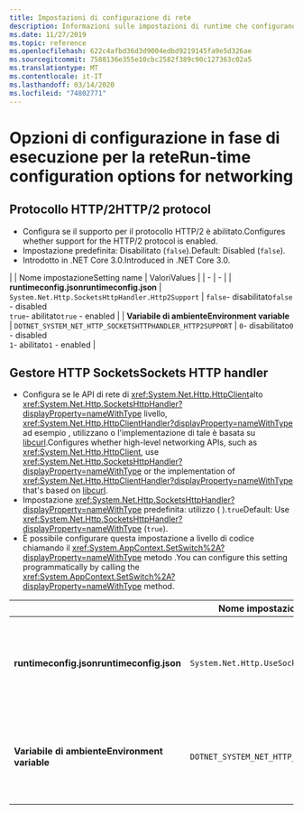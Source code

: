 ```yaml
---
title: Impostazioni di configurazione di rete
description: Informazioni sulle impostazioni di runtime che configurano la rete per le app .NET Core.Learn about run-time settings that configure networking for .NET Core apps.
ms.date: 11/27/2019
ms.topic: reference
ms.openlocfilehash: 622c4afbd36d3d9004edbd9219145fa9e5d326ae
ms.sourcegitcommit: 7588136e355e10cbc2582f389c90c127363c02a5
ms.translationtype: MT
ms.contentlocale: it-IT
ms.lasthandoff: 03/14/2020
ms.locfileid: "74802771"
---
```

# <a name="run-time-configuration-options-for-networking"></a><span data-ttu-id="a900e-103">Opzioni di configurazione in fase di esecuzione per la rete</span><span class="sxs-lookup"><span data-stu-id="a900e-103">Run-time configuration options for networking</span></span>

## <a name="http2-protocol"></a><span data-ttu-id="a900e-104">Protocollo HTTP/2</span><span class="sxs-lookup"><span data-stu-id="a900e-104">HTTP/2 protocol</span></span>

- <span data-ttu-id="a900e-105">Configura se il supporto per il protocollo HTTP/2 è abilitato.</span><span class="sxs-lookup"><span data-stu-id="a900e-105">Configures whether support for the HTTP/2 protocol is enabled.</span></span>
- <span data-ttu-id="a900e-106">Impostazione predefinita: Disabilitato (`false`).</span><span class="sxs-lookup"><span data-stu-id="a900e-106">Default: Disabled (`false`).</span></span>
- <span data-ttu-id="a900e-107">Introdotto in .NET Core 3.0.</span><span class="sxs-lookup"><span data-stu-id="a900e-107">Introduced in .NET Core 3.0.</span></span>

| | <span data-ttu-id="a900e-108">Nome impostazione</span><span class="sxs-lookup"><span data-stu-id="a900e-108">Setting name</span></span> | <span data-ttu-id="a900e-109">Valori</span><span class="sxs-lookup"><span data-stu-id="a900e-109">Values</span></span> |
| - | - |
| <span data-ttu-id="a900e-110">**runtimeconfig.json**</span><span class="sxs-lookup"><span data-stu-id="a900e-110">**runtimeconfig.json**</span></span> | `System.Net.Http.SocketsHttpHandler.Http2Support` | <span data-ttu-id="a900e-111">`false`- disabilitato</span><span class="sxs-lookup"><span data-stu-id="a900e-111">`false` - disabled</span></span><br/><span data-ttu-id="a900e-112">`true`- abilitato</span><span class="sxs-lookup"><span data-stu-id="a900e-112">`true` - enabled</span></span> |
| <span data-ttu-id="a900e-113">**Variabile di ambiente**</span><span class="sxs-lookup"><span data-stu-id="a900e-113">**Environment variable**</span></span> | `DOTNET_SYSTEM_NET_HTTP_SOCKETSHTTPHANDLER_HTTP2SUPPORT` | <span data-ttu-id="a900e-114">`0`- disabilitato</span><span class="sxs-lookup"><span data-stu-id="a900e-114">`0` - disabled</span></span><br/><span data-ttu-id="a900e-115">`1`- abilitato</span><span class="sxs-lookup"><span data-stu-id="a900e-115">`1` - enabled</span></span> |

## <a name="sockets-http-handler"></a><span data-ttu-id="a900e-116">Gestore HTTP Sockets</span><span class="sxs-lookup"><span data-stu-id="a900e-116">Sockets HTTP handler</span></span>

- <span data-ttu-id="a900e-117">Configura se le API di rete di <xref:System.Net.Http.HttpClient>alto <xref:System.Net.Http.SocketsHttpHandler?displayProperty=nameWithType> livello, <xref:System.Net.Http.HttpClientHandler?displayProperty=nameWithType> ad esempio , utilizzano o l'implementazione di tale è basata su [libcurl](https://curl.haxx.se/libcurl/).</span><span class="sxs-lookup"><span data-stu-id="a900e-117">Configures whether high-level networking APIs, such as <xref:System.Net.Http.HttpClient>, use <xref:System.Net.Http.SocketsHttpHandler?displayProperty=nameWithType> or the implementation of <xref:System.Net.Http.HttpClientHandler?displayProperty=nameWithType> that's based on [libcurl](https://curl.haxx.se/libcurl/).</span></span>
- <span data-ttu-id="a900e-118">Impostazione <xref:System.Net.Http.SocketsHttpHandler?displayProperty=nameWithType> predefinita: utilizzo ( ).`true`</span><span class="sxs-lookup"><span data-stu-id="a900e-118">Default: Use <xref:System.Net.Http.SocketsHttpHandler?displayProperty=nameWithType> (`true`).</span></span>
- <span data-ttu-id="a900e-119">È possibile configurare questa impostazione a livello di codice chiamando il <xref:System.AppContext.SetSwitch%2A?displayProperty=nameWithType> metodo .</span><span class="sxs-lookup"><span data-stu-id="a900e-119">You can configure this setting programmatically by calling the <xref:System.AppContext.SetSwitch%2A?displayProperty=nameWithType> method.</span></span>

| | <span data-ttu-id="a900e-120">Nome impostazione</span><span class="sxs-lookup"><span data-stu-id="a900e-120">Setting name</span></span> | <span data-ttu-id="a900e-121">Valori</span><span class="sxs-lookup"><span data-stu-id="a900e-121">Values</span></span> |
| - | - | - |
| <span data-ttu-id="a900e-122">**runtimeconfig.json**</span><span class="sxs-lookup"><span data-stu-id="a900e-122">**runtimeconfig.json**</span></span> | `System.Net.Http.UseSocketsHttpHandler` | <span data-ttu-id="a900e-123">`true`- consente l'uso di<xref:System.Net.Http.SocketsHttpHandler></span><span class="sxs-lookup"><span data-stu-id="a900e-123">`true` - enables the use of <xref:System.Net.Http.SocketsHttpHandler></span></span><br/><span data-ttu-id="a900e-124">`false`- consente l'uso di<xref:System.Net.Http.HttpClientHandler></span><span class="sxs-lookup"><span data-stu-id="a900e-124">`false` - enables the use of <xref:System.Net.Http.HttpClientHandler></span></span> |
| <span data-ttu-id="a900e-125">**Variabile di ambiente**</span><span class="sxs-lookup"><span data-stu-id="a900e-125">**Environment variable**</span></span> | `DOTNET_SYSTEM_NET_HTTP_USESOCKETSHTTPHANDLER` | <span data-ttu-id="a900e-126">`1`- consente l'uso di<xref:System.Net.Http.SocketsHttpHandler></span><span class="sxs-lookup"><span data-stu-id="a900e-126">`1` - enables the use of <xref:System.Net.Http.SocketsHttpHandler></span></span><br/><span data-ttu-id="a900e-127">`0`- consente l'uso di<xref:System.Net.Http.HttpClientHandler></span><span class="sxs-lookup"><span data-stu-id="a900e-127">`0` - enables the use of <xref:System.Net.Http.HttpClientHandler></span></span> |
